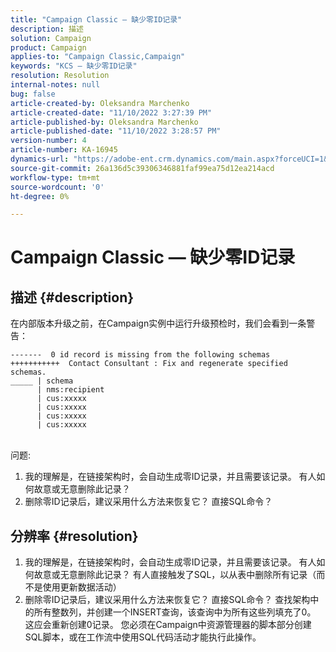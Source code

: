 ```yaml
---
title: "Campaign Classic — 缺少零ID记录"
description: 描述
solution: Campaign
product: Campaign
applies-to: "Campaign Classic,Campaign"
keywords: "KCS — 缺少零ID记录"
resolution: Resolution
internal-notes: null
bug: false
article-created-by: Oleksandra Marchenko
article-created-date: "11/10/2022 3:27:39 PM"
article-published-by: Oleksandra Marchenko
article-published-date: "11/10/2022 3:28:57 PM"
version-number: 4
article-number: KA-16945
dynamics-url: "https://adobe-ent.crm.dynamics.com/main.aspx?forceUCI=1&pagetype=entityrecord&etn=knowledgearticle&id=f19e1d34-0c61-ed11-9561-6045bd006b25"
source-git-commit: 26a136d5c39306346881faf99ea75d12ea214acd
workflow-type: tm+mt
source-wordcount: '0'
ht-degree: 0%

---
```


# Campaign Classic — 缺少零ID记录

## 描述 {#description}


在内部版本升级之前，在Campaign实例中运行升级预检时，我们会看到一条警告：


```
-------  0 id record is missing from the following schemas
+++++++++++  Contact Consultant : Fix and regenerate specified schemas.
_____ | schema                   
      | nms:recipient            
      | cus:xxxxx     
      | cus:xxxxx         
      | cus:xxxxx        
      | cus:xxxxx
```

<br>问题:


1. 我的理解是，在链接架构时，会自动生成零ID记录，并且需要该记录。 有人如何故意或无意删除此记录？
2. 删除零ID记录后，建议采用什么方法来恢复它？ 直接SQL命令？



## 分辨率 {#resolution}


1. 我的理解是，在链接架构时，会自动生成零ID记录，并且需要该记录。 有人如何故意或无意删除此记录？ 有人直接触发了SQL，以从表中删除所有记录（而不是使用更新数据活动）
2. 删除零ID记录后，建议采用什么方法来恢复它？ 直接SQL命令？ 查找架构中的所有整数列，并创建一个INSERT查询，该查询中为所有这些列填充了0。 这应会重新创建0记录。 您必须在Campaign中资源管理器的脚本部分创建SQL脚本，或在工作流中使用SQL代码活动才能执行此操作。

